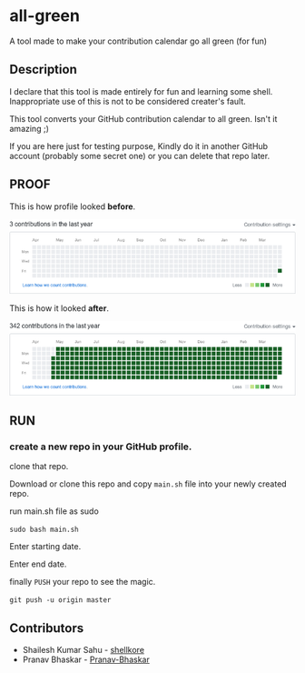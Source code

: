 # all-green
A tool made to make your contribution calendar go all green (for fun)

## Description

I  declare that this tool is made entirely for fun and learning some shell. Inappropriate use of this is not to be considered creater's fault.

This tool converts your GitHub contribution calendar to all green. Isn't it amazing ;)

If you are here just for testing purpose, Kindly do it in another GitHub account (probably some secret one) or you can delete that repo later.

## PROOF

This is how profile looked **before**.

![before](img/before-shellybot.png)


This is how it looked **after**.

![after](img/after-shellybot.png)

## RUN

### create a new repo in your GitHub profile.

clone that repo.

Download or clone this repo and copy `main.sh` file into your newly created repo.

run main.sh file as sudo

`sudo bash main.sh`

Enter starting date.

Enter end date.

finally `PUSH` your repo to see the magic.

`git push -u origin master`

## Contributors

* Shailesh Kumar Sahu - [shellkore](https://github.com/shellkore)
* Pranav Bhaskar - [Pranav-Bhaskar](https://github.com/Pranav-Bhaskar)

